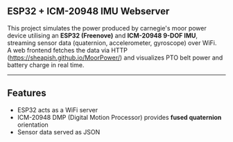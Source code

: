 ## ESP32 + ICM-20948 IMU Webserver

This project simulates the power produced by carnegie's moor power device utilising an **ESP32 (Freenove)** and **ICM-20948 9-DOF IMU**, streaming sensor data (quaternion, accelerometer, gyroscope) over WiFi.  
A web frontend fetches the data via HTTP (https://sheapish.github.io/MoorPower/) and visualizes PTO belt power and battery charge in real time.

---

## Features
- ESP32 acts as a WiFi server
- ICM-20948 DMP (Digital Motion Processor) provides **fused quaternion** orientation
- Sensor data served as JSON
